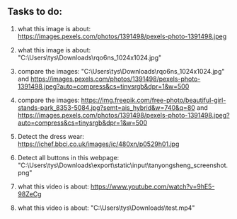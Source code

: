 ## Tasks to do:

1. what this image is about: https://images.pexels.com/photos/1391498/pexels-photo-1391498.jpeg

2. what this image is about: "C:\Users\tys\Downloads\rqo6ns_1024x1024.jpg"

3. compare the images: "C:\Users\tys\Downloads\rqo6ns_1024x1024.jpg" and https://images.pexels.com/photos/1391498/pexels-photo-1391498.jpeg?auto=compress&cs=tinysrgb&dpr=1&w=500

4. compare the images: https://img.freepik.com/free-photo/beautiful-girl-stands-park_8353-5084.jpg?semt=ais_hybrid&w=740&q=80 and https://images.pexels.com/photos/1391498/pexels-photo-1391498.jpeg?auto=compress&cs=tinysrgb&dpr=1&w=500

5. Detect the dress wear: https://ichef.bbci.co.uk/images/ic/480xn/p0529h01.jpg

6. Detect all buttons in this webpage: "C:\Users\tys\Downloads\export\static\input\tanyongsheng_screenshot.png"

7. what this video is about: https://www.youtube.com/watch?v=9hE5-98ZeCg

8. what this video is about: "C:\Users\tys\Downloads\test.mp4"

